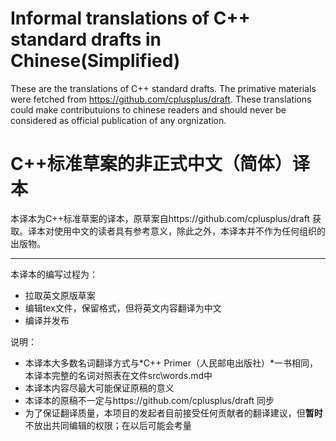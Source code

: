 # Informal translations of C++ standard drafts in Chinese(Simplified)

These are the translations of C++ standard drafts. The primative materials were fetched from https://github.com/cplusplus/draft. These translations could make contributuions to chinese readers and should never be considered as official publication of any orgnization.


# C++标准草案的非正式中文（简体）译本

本译本为C++标准草案的译本，原草案自https://github.com/cplusplus/draft 获取。译本对使用中文的读者具有参考意义，除此之外，本译本并不作为任何组织的出版物。


----

本译本的编写过程为：
+ 拉取英文原版草案
+ 编辑tex文件，保留格式，但将英文内容翻译为中文
+ 编译并发布

说明：
+ 本译本大多数名词翻译方式与*C++ Primer（人民邮电出版社）*一书相同，本译本完整的名词对照表在文件src\words.md中
+ 本译本内容尽最大可能保证原稿的意义
+ 本译本的原稿不一定与https://github.com/cplusplus/draft 同步
+ 为了保证翻译质量，本项目的发起者目前接受任何贡献者的翻译建议，但**暂时**不放出共同编辑的权限；在以后可能会考量
